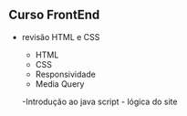 ## Curso FrontEnd
- revisão HTML e CSS
   - HTML
   - CSS
   - Responsividade
   - Media Query

   -Introdução ao java script
      - lógica do site